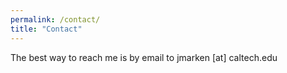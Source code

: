 ```yaml
---
permalink: /contact/
title: "Contact"
---
```

The best way to reach me is by email to jmarken [at] caltech.edu